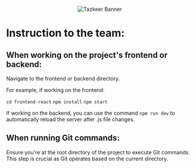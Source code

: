 <p align="center">
  <img src="/assets/tazkeer_banner_dark.png" alt="Tazkeer Banner">
</p>

# Instruction to the team:

## When working on the project's frontend or backend:

Navigate to the frontend or backend directory.

For example, if working on the frontend:

`cd frontend-react`
`npm install`
`npm start`

If working on the backend, you can use the command `npm run dev`
to automatically reload the server after .js file changes.

## When running Git commands:

Ensure you're at the root directory of the project to execute Git commands. This step is crucial as Git operates based on the current directory.
